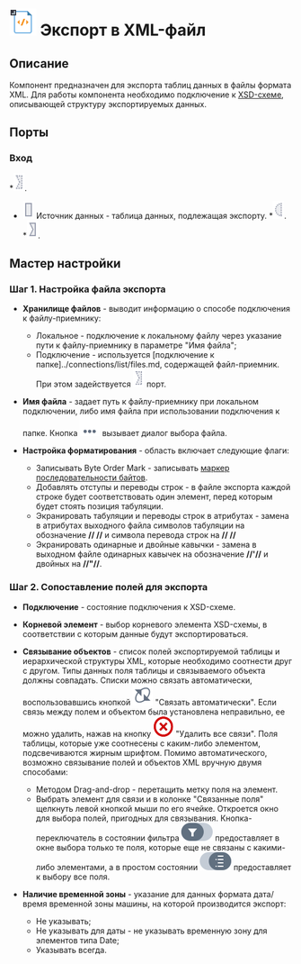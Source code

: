 # ![](../../media/app/icons/vendors/exportxml.svg) Экспорт в XML-файл

## Описание
Компонент предназначен для экспорта таблиц данных в файлы формата XML. Для работы компонента необходимо подключение к [XSD-схеме](https://ru.wikipedia.org/wiki/XML_Schema_(W3C)), описывающей структуру экспортируемых данных.

## Порты

### Вход

   *![](../../media/app/icons/ports/optional_input_connection_inactive.svg).
   * ![](../../media/app/icons/ports/output_table_inactive.svg) Источник данных - таблица данных, подлежащая экспорту.
   *![](../../media/app/icons/ports/optional_input_variable_inactive.svg).
   *![](../../media/app/icons/ports/input_connection_inactive.svg).

## Мастер настройки

### Шаг 1. Настройка файла экспорта

* **Хранилище файлов** - выводит информацию о способе подключения к файлу-приемнику:
    * Локальное - подключение к локальному файлу через указание пути к файлу-приемнику в параметре "Имя файла";
    * Подключение - используется [подключение к папке]../connections/list/files.md, содержащей файл-приемник. При этом задействуется ![](../../media/app/integration/import/optional_input_connection_inactive.svg) порт.

* **Имя файла** - задает путь к файлу-приемнику при локальном подключении, либо имя файла при использовании подключения к папке. Кнопка ![](../../media/app/icons/toolbar_18/browse.svg) вызывает диалог выбора файла.

* **Настройка форматирования** - область включает следующие флаги:
    * Записывать Byte Order Mark - записывать [маркер последовательности байтов](https://ru.wikipedia.org/wiki/Маркер_последовательности_байтов).
    * Добавлять отступы и переводы строк - в файле экспорта каждой строке будет соответствовать один элемент, перед которым будет стоять позиция табуляции.
    * Экранировать табуляции и переводы строк в атрибутах - замена в атрибутах выходного файла символов табуляции на обозначение **//&#x9;//** и символа перевода строк на **//&#xA;//**
    * Экранировать одинарные и двойные кавычки - замена в выходном файле одинарных кавычек на обозначение **//&apos;//** и двойных на **//&quot;//**.

### Шаг 2. Сопоставление полей для экспорта

* **Подключение** - состояние подключения к XSD-схеме.

* **Корневой элемент** - выбор корневого элемента XSD-схемы, в соответствии с которым данные будут экспортироваться.

* **Связывание объектов** - список полей экспортируемой таблицы и иерархической структуры XML, которые необходимо соотнести друг с другом. Типы данных поля таблицы и связываемого объекта должны совпадать. Списки можно связать автоматически, воспользовавшись кнопкой ![](../../media/app/icons/toolbar_18/toolbar_18_182.svg) "Связать автоматически". Если связь между полем и объектом была установлена неправильно, ее можно удалить, нажав на кнопку ![](../../media/app/icons/toolbar_18/toolbar_delete_join.svg) "Удалить все связи". Поля таблицы, которые уже соотнесены с каким-либо элементом, подсвечиваются жирным шрифтом. Помимо автоматического, возможно связывание полей и объектов XML вручную двумя способами:
    * Методом Drag-and-drop - перетащить метку поля на элемент.
    * Выбрать элемент для связи и в колонке "Связанные поля" щелкнуть левой кнопкой мыши по его ячейке. Откроется окно для выбора полей, пригодных для связывания. Кнопка-переключатель в состоянии фильтра ![](../../media/app/icons/toolbar_18/linkedfield_filter.svg.svg) предоставляет в окне выбора только те поля, которые еще не связаны с какими-либо элементами, а в простом состоянии ![](../../media/app/icons/toolbar_18/method-draw-image.svg) предоставляет к выбору все поля.

* **Наличие временной зоны** - указание для данных формата дата/время временной зоны машины, на которой производится экспорт:
    * Не указывать;
    * Не указывать для даты - не указывать временную зону для элементов типа Date;
    * Указывать всегда.

